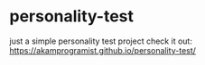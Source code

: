 # personality-test
just a simple personality test project
check it out: https://akamprogramist.github.io/personality-test/
